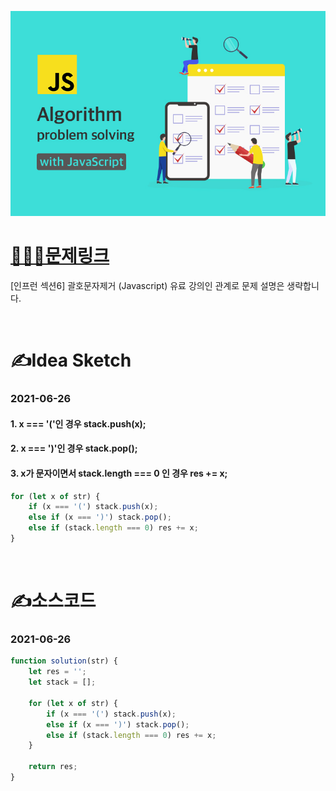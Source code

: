 [![인프런](../인프런표지.jpg)](https://www.inflearn.com/course/%EC%9E%90%EB%B0%94%EC%8A%A4%ED%81%AC%EB%A6%BD%ED%8A%B8-%EC%95%8C%EA%B3%A0%EB%A6%AC%EC%A6%98-%EB%AC%B8%EC%A0%9C%ED%92%80%EC%9D%B4/dashboard)
# [👩🏻‍💻문제링크](https://www.inflearn.com/course/%EC%9E%90%EB%B0%94%EC%8A%A4%ED%81%AC%EB%A6%BD%ED%8A%B8-%EC%95%8C%EA%B3%A0%EB%A6%AC%EC%A6%98-%EB%AC%B8%EC%A0%9C%ED%92%80%EC%9D%B4/dashboard)

[인프런 섹션6] 괄호문자제거 (Javascript)
유료 강의인 관계로 문제 설명은 생략합니다.

<br>

# ✍️Idea Sketch

### **2021-06-26**

#### 1. x === '('인 경우 stack.push(x);
#### 2. x === ')'인 경우 stack.pop();
#### 3. x가 문자이면서 stack.length === 0 인 경우 res += x;
```javascript
for (let x of str) { 
    if (x === '(') stack.push(x);
    else if (x === ')') stack.pop();
    else if (stack.length === 0) res += x;
}
```

<br>

# ✍️소스코드

### **2021-06-26**

```javascript
function solution(str) {
    let res = '';
    let stack = [];

    for (let x of str) {
        if (x === '(') stack.push(x);
        else if (x === ')') stack.pop();
        else if (stack.length === 0) res += x;
    }

    return res;
}
```

